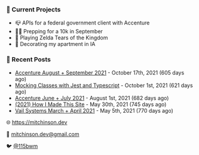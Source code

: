 ### 📌 Current Projects
- 📪 APIs for a federal government client with Accenture
- 🏃🏼 Prepping for a 10k in September
- 👾 Playing Zelda Tears of the Kingdom
- 🏡 Decorating my apartment in IA

### 📝 Recent Posts

- [Accenture August + September 2021](https://blog.mitchinson.dev/pillar/aug-sep-21) - October 17th, 2021 (605 days ago)
- [Mocking Classes with Jest and Typescript](https://blog.mitchinson.dev/jest-typescript-mocks) - October 1st, 2021 (621 days ago)
- [Accenture June + July 2021](https://blog.mitchinson.dev/pillar/june-july-21) - August 1st, 2021 (682 days ago)
- [(2021) How I Made This Site](https://blog.mitchinson.dev/About-This-Site) - May 30th, 2021 (745 days ago)
- [Vail Systems March + April 2021](https://blog.mitchinson.dev/vail-march-april-2021) - May 5th, 2021 (770 days ago)

🌐 https://mitchinson.dev

💌 mitchinson.dev@gmail.com

🐦 [@115bwm](https://twitter.com/115bwm)